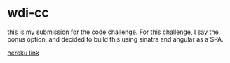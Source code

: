 # wdi-cc

this is my submission for the code challenge. For this challenge, I say the bonus option, and decided to build this using sinatra and angular as a SPA.

[heroku link](https://shrouded-cliffs-32402.herokuapp.com/)